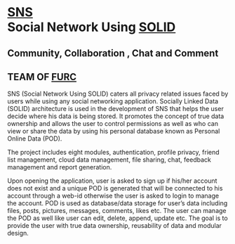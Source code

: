 <h1> <a href='https://bscs16sdp20.wixsite.com/snss
'>SNS</a><br>Social Network Using <a href='https://solid.inrupt.com'>SOLID</a></h1>
<h2>Community, Collaboration , Chat and Comment</h2>
<h2>TEAM OF <a href="https://fui.edu.pk/FURC">FURC</a></h2>
<p>SNS (Social Network Using SOLID) caters all privacy related issues faced by
users while using any social networking application. Socially Linked Data
(SOLID) architecture is used in the development of SNS that helps the user
decide where his data is being stored. It promotes the concept of true data
ownership and allows the user to control permissions as well as who can view
or share the data by using his personal database known as Personal Online
Data (POD).
</p><p>
The project includes eight modules, authentication, profile privacy, friend list
management, cloud data management, file sharing, chat, feedback
management and report generation.
</p><p>
Upon opening the application, user is asked to sign up if his/her account does
not exist and a unique POD is generated that will be connected to his account
through a web-id otherwise the user is asked to login to manage the account.
POD is used as database/data storage for user’s data including files, posts,
pictures, messages, comments, likes etc. The user can manage the POD as
well like user can edit, delete, append, update etc. The goal is to provide the
user with true data ownership, reusability of data and modular design. </p>
